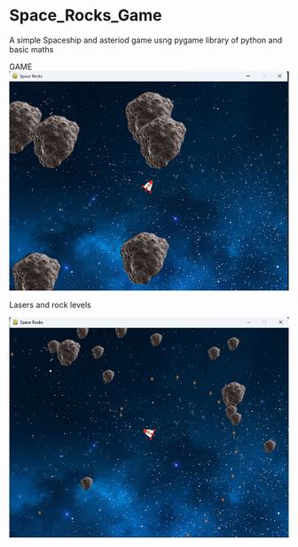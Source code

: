 # Space_Rocks_Game
A simple Spaceship and asteriod game usng pygame library of python and basic maths

GAME
<img src="https://github.com/Strangedip/Space_Rocks_Game/blob/main/img/Screenshot%202023-04-30%20165835.png">


Lasers and rock levels

<img src="https://github.com/Strangedip/Space_Rocks_Game/blob/main/img/Screenshot%202023-04-30%20165910.png">
